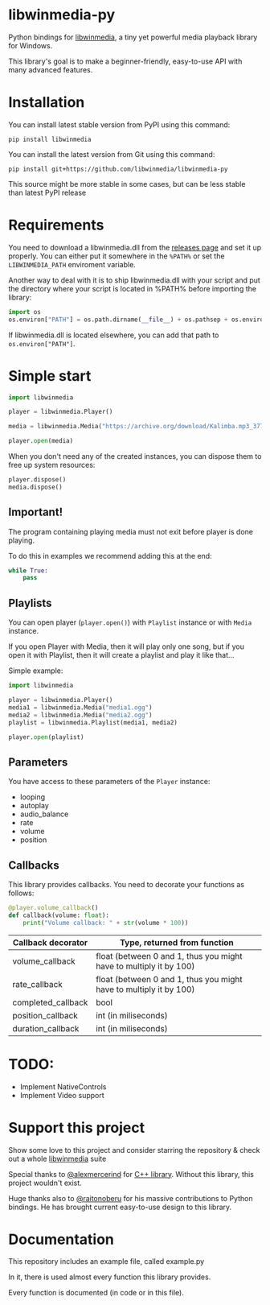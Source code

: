 # libwinmedia-py
Python bindings for [libwinmedia](https://github.com/harmonoid/libwinmedia), a tiny yet powerful media playback library for Windows.

This library's goal is to make a beginner-friendly, easy-to-use API with many advanced features.

# Installation
You can install latest stable version from PyPI using this command:
```shell
pip install libwinmedia
```

You can install the latest version from Git using this command:
```shell
pip install git+https://github.com/libwinmedia/libwinmedia-py
```
This source might be more stable in some cases, but can be less stable than latest PyPI release

# Requirements
You need to download a libwinmedia.dll from the [releases page](https://github.com/harmonoid/libwinmedia/releases) and set it up properly. You can either put it somewhere in the `%PATH%` or set the `LIBWINMEDIA_PATH` enviroment variable.

Another way to deal with it is to ship libwinmedia.dll with your script and put the directory where your script is located in %PATH% before importing the library:
```py
import os
os.environ["PATH"] = os.path.dirname(__file__) + os.pathsep + os.environ["PATH"]
```
If libwinmedia.dll is located elsewhere, you can add that path to `os.environ["PATH"]`.

# Simple start
```py
import libwinmedia

player = libwinmedia.Player()

media = libwinmedia.Media("https://archive.org/download/Kalimba.mp3_377/Kalimba.mp3")

player.open(media)
```

When you don't need any of the created instances, you can dispose them to free up system resources:
```py
player.dispose()
media.dispose()
```

## Important!
The program containing playing media must not exit before player is done playing.

To do this in examples we recommend adding this at the end:
```py
while True:
    pass
```

## Playlists
You can open player (`player.open()`) with `Playlist` instance or with
`Media` instance.

If you open Player with Media, then it will play only one song, but if you open
it with Playlist, then it will create a playlist and play it like that...

Simple example:
```py
import libwinmedia

player = libwinmedia.Player()
media1 = libwinmedia.Media("media1.ogg")
media2 = libwinmedia.Media("media2.ogg")
playlist = libwinmedia.Playlist(media1, media2)

player.open(playlist)
```

## Parameters
You have access to these parameters of the `Player` instance:
- looping
- autoplay
- audio_balance
- rate
- volume
- position

## Callbacks
This library provides callbacks. You need to decorate your functions as follows:
```py
@player.volume_callback()
def callback(volume: float):
    print("Volume callback: " + str(volume * 100))
```

| Callback decorator  | Type, returned from function                                       |
|---------------------|--------------------------------------------------------------------|
| volume_callback     | float (between 0 and 1, thus you might have to multiply it by 100) |
| rate_callback       | float (between 0 and 1, thus you might have to multiply it by 100) |
| completed_callback  | bool                                                               |
| position_callback   | int (in miliseconds)                                               |
| duration_callback   | int (in miliseconds)                                               |

# TODO:
- Implement NativeControls
- Implement Video support

# Support this project
Show some love to this project and consider starring the repository & check out a whole [libwinmedia](https://github.com/libwinmedia) suite

Special thanks to [@alexmercerind](https://github.com/alexmercerind) for [C++ library](https://github.com/libwinmedia/libwinmedia).
Without this library, this project wouldn't exist.

Huge thanks also to [@raitonoberu](https://github.com/raitonoberu) for his massive contributions to Python bindings.
He has brought current easy-to-use design to this library.

# Documentation
This repository includes an example file, called example.py

In it, there is used almost every function this library provides.

Every function is documented (in code or in this file).
